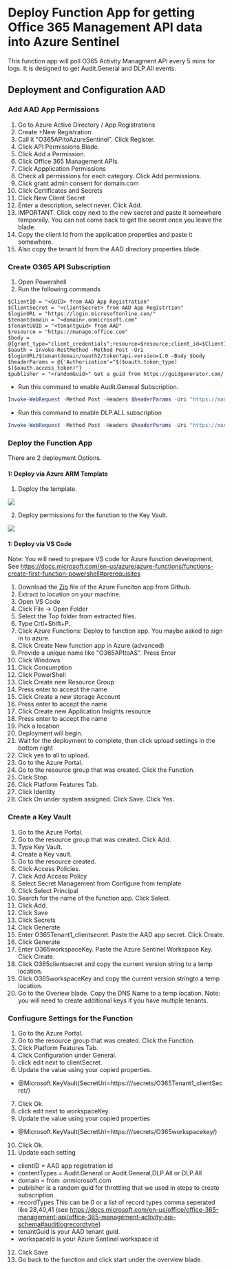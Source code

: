 # Deploy Function App for getting Office 365 Management API data into Azure Sentinel
This function app will poll O365 Activity Managment API every 5 mins for logs.  It is designed to get Audit.General and DLP.All events.

## Deployment and Configuration AAD
### Add AAD App Permissions
1. Go to Azure Active Directory / App Registrations
2. Create +New Registration
3. Call it "O365APItoAzureSentinel".  Click Register.
4. Click API Permissions Blade.
5. Click Add a Permission.  
6. Click Office 365 Management APIs.
7. Click Appplication Permissions
8. Check all permissions for each category.  Click Add permissions.
9. Click grant admin consent for domain.com
10. Click Certificates and Secrets
11. Click New Client Secret
12. Enter a description, select never.  Click Add.
13. IMPORTANT.  Click copy next to the new secret and paste it somewhere temporaily.  You can not come back to get the secret once you leave the blade.
14. Copy the client Id from the application properties and paste it somewhere.
15. Also copy the tenant Id from the AAD directory properties blade.

### Create O365 API Subscription
1. Open Powershell
2. Run the following commands

```powerhshell
$ClientID = "<GUID> from AAD App Registration"
$ClientSecret = "<clientSecret> from AAD App Registrtion"
$loginURL = "https://login.microsoftonline.com/"
$tenantdomain = "<domain>.onmicrosoft.com"
$TenantGUID = "<tenantguid> from AAD"
$resource = "https://manage.office.com"
$body = @{grant_type="client_credentials";resource=$resource;client_id=$ClientID;client_secret=$ClientSecret}
$oauth = Invoke-RestMethod -Method Post -Uri $loginURL/$tenantdomain/oauth2/token?api-version=1.0 -Body $body
$headerParams = @{'Authorization'="$($oauth.token_type) $($oauth.access_token)"} 
$publisher = "<randomGuid>" Get a guid from https://guidgenerator.com/
```

* Run this command to enable Audit.General Subscription. 
```powershell
Invoke-WebRequest -Method Post -Headers $headerParams -Uri "https://manage.office.com/api/v1.0/$tenantGuid/activity/feed/subscriptions/start?contentType=Audit.General&PublisherIdentifier=$Publisher"
```
* Run this command to enable DLP.ALL subscription
```powershell
Invoke-WebRequest -Method Post -Headers $headerParams -Uri "https://manage.office.com/api/v1.0/$tenantGuid/activity/feed/subscriptions/start?contentType=DLP.ALL&PublisherIdentifier=$Publisher"
```

### Deploy the Function App
There are 2 deployment Options.

#### 1: Deploy via Azure ARM Template
1.  Deploy the template.

<a href="https://portal.azure.com/#create/Microsoft.Template/uri/https%3A%2F%2Fraw.githubusercontent.com%2FAzure%2FAzure-Sentinel%2Fmaster%2FDataConnectors%2FO365%20Data%2Fazuredeploy.json" target="_blank">
    <img src="https://aka.ms/deploytoazurebutton""/>
</a>

2. Deploy permissions for the function to the Key Vault.

<a href="https://portal.azure.com/#create/Microsoft.Template/uri/https%3A%2F%2Fraw.githubusercontent.com%2FAzure%2FAzure-Sentinel%2Fmaster%2FDataConnectors%2FO365%20Data%2Fazuredeploy2.json" target="_blank">
    <img src="https://aka.ms/deploytoazurebutton""/>
</a>

#### 1: Deploy via VS Code
Note: You will need to prepare VS code for Azure function development.  See https://docs.microsoft.com/en-us/azure/azure-functions/functions-create-first-function-powershell#prerequisites
1. Download the [Zip](https://github.com/Azure/Azure-Sentinel/blob/master/DataConnectors/O365%20Data/O365APItoAS-Template.zip?raw=true)  file of the Azure Funciton app from Github.
2. Extract to location on your machine.
3. Open VS Code
4. Click File -> Open Folder
5. Select the Top folder from extracted files.
6. Type Crtl+Shift+P.
7. Click Azure Functions: Deploy to function app.  You maybe asked to sign in to azure.
8. Click Create New function app in Azure (advanced)
9. Provide a unique name like "O365APItoAS".  Press Enter
10. Click Windows
11. Click Consumption
12. Click PowerShell
13. Click Create new Resource Group
14. Press enter to accept the name
15. Click Create a new storage Account
16. Press enter to accept the name
17. Click Create new Application Insights resource
18. Press enter to accept the name
19. Pick a location
20. Deployment will begin.
21. Wait for the deployment to complete, then click upload settings in the bottom right
22. Click yes to all to upload.
23. Go to the Azure Portal.
24. Go to the resource group that was created.  Click the Function.
25. Click Stop.
26. Click Platform Features Tab.
27. Click Identity
28. Click On under system assigned.  Click Save.  Click Yes.

### Create a Key Vault
1. Go to the Azure Portal.
2. Go to the resource group that was created.  Click Add.
3. Type Key Vault.
4. Create a Key vault.
5. Go to the resource created.
6. Click Access Policies.
7. Click Add Access Policy
8. Select Secret Management from Configure from template
9. Click Select Principal
10. Search for the name of the function app.  Click Select.
11. Click Add.
12. Click Save
13. Click Secrets
14. Click Generate
15. Enter O365Tenant1_clientsecret.  Paste the AAD app secret.  Click Create.
16. Click Generate
17. Enter O365workspaceKey.  Paste the Azure Sentinel Workspace Key.  Click Create.
18. Click O365clientsecret and copy the current version string to a temp location.
19. Click O365workspaceKey and copy the current version stringto a temp location.
20. Go to the Overiew blade.  Copy the DNS Name to a temp location.
Note: you will need to create additional keys if you have multiple tenants.

### Confiugure Settings for the Function
1. Go to the Azure Portal.
2. Go to the resource group that was created.  Click the Function.
3. Click Platform Features Tab.
4. Click Configuration under General.
5. click edit next to clientSecret.
6. Update the value using your copied properties.
* @Microsoft.KeyVault(SecretUri=https://<dnsname>/secrets/O365Tenant1_clientSecret/<versionstring>)
7. Click Ok.
8. click edit next to workspaceKey.
9. Update the value using your copied properties
* @Microsoft.KeyVault(SecretUri=https://<dnsname>/secrets/O365workspacekey/<versionstring>)
10. Click Ok.
11.  Update each setting
* clientID = AAD app registration id
* contentTypes = Audit.General or Audit.General,DLP.All or DLP.All
* domain = <domain> from <domain>.onmicrosoft.com
* publisher is a random guid for throttling that we used in steps to create subscription.
* recordTypes This can be 0 or a list of record types comma seperated like 28,40,41 (see https://docs.microsoft.com/en-us/office/office-365-management-api/office-365-management-activity-api-schema#auditlogrecordtype)
* tenantGuid is your AAD tenant guid.
* workspaceId is your Azure Sentinel workspace id
12. Click Save
13. Go back to the function and click start under the overview blade.
